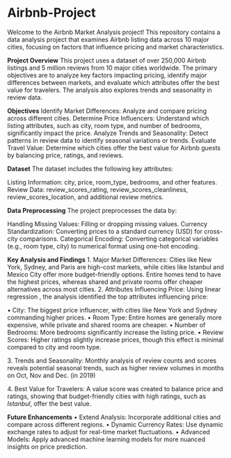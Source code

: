 # Airbnb-Project
Welcome to the Airbnb Market Analysis project! This repository contains a data analysis project that examines Airbnb listing data across 10 major cities, focusing on factors that influence pricing and market characteristics.

**Project Overview**
This project uses a dataset of over 250,000 Airbnb listings and 5 million reviews from 10 major cities worldwide. The primary objectives are to analyze key factors impacting pricing, identify major differences between markets, and evaluate which attributes offer the best value for travelers. The analysis also explores trends and seasonality in review data.

**Objectives**
Identify Market Differences: Analyze and compare pricing across different cities.
Determine Price Influencers: Understand which listing attributes, such as city, room type, and number of bedrooms, significantly impact the price.
Analyze Trends and Seasonality: Detect patterns in review data to identify seasonal variations or trends.
Evaluate Travel Value: Determine which cities offer the best value for Airbnb guests by balancing price, ratings, and reviews.

**Dataset**
The dataset includes the following key attributes:

Listing Information: city, price, room_type, bedrooms, and other features.
Review Data: review_scores_rating, review_scores_cleanliness, review_scores_location, and additional review metrics.

**Data Preprocessing**
The project preprocesses the data by:

Handling Missing Values: Filling or dropping missing values.
Currency Standardization: Converting prices to a standard currency (USD) for cross-city comparisons.
Categorical Encoding: Converting categorical variables (e.g., room type, city) to numerical format using one-hot encoding.

**Key Analysis and Findings**
1.⁠ ⁠Major Market Differences:
Cities like New York, Sydney, and Paris are high-cost markets, while cities like Istanbul and Mexico City offer more budget-friendly options.
Entire homes tend to have the highest prices, whereas shared and private rooms offer cheaper alternatives across most cities.
2.⁠ ⁠Attributes Influencing Price:
Using linear regression , the analysis identified the top attributes influencing price:

•⁠  ⁠City: The biggest price influencer, with cities like New York and Sydney commanding higher prices.
•⁠  ⁠Room Type: Entire homes are generally more expensive, while private and shared rooms are cheaper.
•⁠  ⁠Number of Bedrooms: More bedrooms significantly increase the listing price.
•⁠  ⁠Review Scores: Higher ratings slightly increase prices, though this effect is minimal compared to city and room type.
  
3.⁠ ⁠Trends and Seasonality:
Monthly analysis of review counts and scores reveals potential seasonal trends, such as higher review volumes in months on Oct, Nov and Dec. (in 2019)

4.⁠ ⁠Best Value for Travelers:
A value score was created to balance price and ratings, showing that budget-friendly cities with high ratings, such as *Istanbul*, offer the best value.

**Future Enhancements**
•⁠  ⁠Extend Analysis: Incorporate additional cities and compare across different regions.
•⁠  ⁠Dynamic Currency Rates: Use dynamic exchange rates to adjust for real-time market fluctuations.
•⁠  ⁠Advanced Models: Apply advanced machine learning models for more nuanced insights on price prediction.
